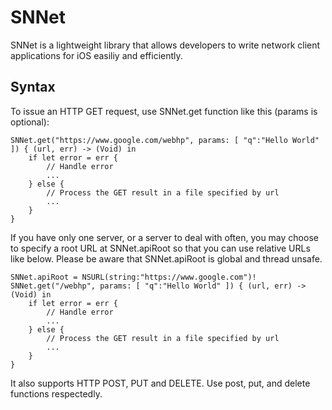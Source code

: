 # SNNet

SNNet is a lightweight library that allows developers to write network client applications for iOS easiliy and efficiently.

## Syntax

To issue an HTTP GET request, use SNNet.get function like this (params is optional):

```
SNNet.get("https://www.google.com/webhp", params: [ "q":"Hello World" ]) { (url, err) -> (Void) in
    if let error = err {
        // Handle error
        ...
    } else {
        // Process the GET result in a file specified by url
        ...
    }
}
```

If you have only one server, or a server to deal with often, you may choose to specify a root URL at SNNet.apiRoot so that you can use relative URLs like below. Please be aware that SNNet.apiRoot is global and thread unsafe.

```
SNNet.apiRoot = NSURL(string:"https://www.google.com")!
SNNet.get("/webhp", params: [ "q":"Hello World" ]) { (url, err) -> (Void) in
    if let error = err {
        // Handle error
        ...
    } else {
        // Process the GET result in a file specified by url
        ...
    }
}
```

It also supports HTTP POST, PUT and DELETE. Use post, put, and delete functions respectedly. 
